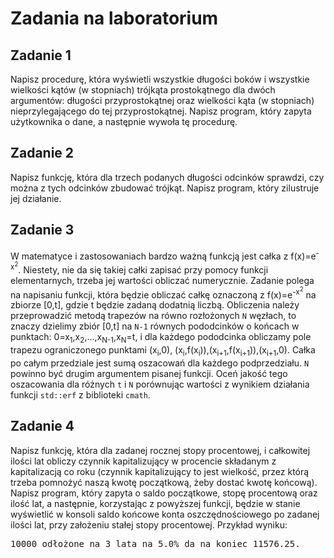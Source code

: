 # Zadania na laboratorium

## Zadanie 1
Napisz procedurę, która wyświetli wszystkie długości boków i wszystkie wielkości kątów (w stopniach) trójkąta prostokątnego dla dwóch argumentów: długości przyprostokątnej oraz wielkości kąta (w stopniach) nieprzylegającego do tej przyprostokątnej. Napisz program, który zapyta użytkownika o dane, a następnie wywoła tę procedurę.

## Zadanie 2
Napisz funkcję, która dla trzech podanych długości odcinków sprawdzi, czy można z tych odcinków zbudować trójkąt. Napisz program, który zilustruje jej działanie.

## Zadanie 3
W matematyce i zastosowaniach bardzo ważną funkcją jest całka z f(x)=e<sup>-x<sup>2</sup></sup>. Niestety, nie da się takiej całki zapisać przy pomocy funkcji elementarnych, trzeba jej wartości obliczać numerycznie. Zadanie polega na napisaniu funkcji, która będzie obliczać całkę oznaczoną z f(x)=e<sup>-x<sup>2</sup></sup> na zbiorze [0,t], gdzie t będzie zadaną dodatnią liczbą. Obliczenia należy przeprowadzić metodą trapezów na równo rozłożonych ```N``` węzłach, to znaczy dzielimy zbiór [0,t] na ```N-1``` równych pododcinków o końcach w punktach: 0=x<sub>1</sub>,x<sub>2</sub>,...,x<sub>N-1</sub>,x<sub>N</sub>=t, i dla każdego pododcinka obliczamy pole trapezu ograniczonego punktami (x<sub>i</sub>,0), (x<sub>i</sub>,f(x<sub>i</sub>)),(x<sub>i+1</sub>,f(x<sub>i+1</sub>)),(x<sub>i+1</sub>,0). Całka po całym przedziale jest sumą oszacowań dla każdego podprzedziału. ```N``` powinno być drugim argumentem pisanej funkcji. Oceń jakość tego oszacowania dla różnych ```t``` i ```N``` porównując wartości z wynikiem działania funkcji ```std::erf``` z biblioteki ```cmath```.

## Zadanie 4
Napisz funkcję, która dla zadanej rocznej stopy procentowej, i całkowitej ilości lat obliczy czynnik kapitalizujący w procencie składanym z kapitalizacją co roku (czynnik kapitalizujący to jest wielkość, przez którą trzeba pomnożyć naszą kwotę początkową, żeby dostać kwotę końcową). Napisz program, który zapyta o saldo początkowe, stopę procentową oraz ilość lat, a następnie, korzystając z powyższej funkcji, będzie w stanie wyświetlić w konsoli saldo końcowe konta oszczędnościowego po zadanej ilości lat, przy założeniu stałej stopy procentowej. Przykład wyniku:
<pre>
10000 odłożone na 3 lata na 5.0% da na koniec 11576.25.
</pre>
